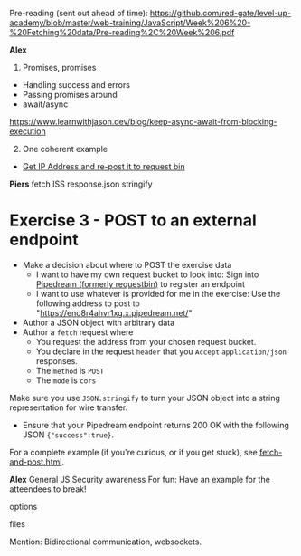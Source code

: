 Pre-reading (sent out ahead of time): https://github.com/red-gate/level-up-academy/blob/master/web-training/JavaScript/Week%206%20-%20Fetching%20data/Pre-reading%2C%20Week%206.pdf


**Alex**
1. Promises, promises
- Handling success and errors
- Passing promises around
- await/async

https://www.learnwithjason.dev/blog/keep-async-await-from-blocking-execution

2. One coherent example 

- [Get IP Address and re-post it to request bin](https://github.com/red-gate/level-up-academy/blob/master/web-training/JavaScript/Week%206%20-%20Fetching%20data/fetch-and-post.html)

**Piers**
fetch ISS
response.json
stringify

# Exercise 3 - POST to an external endpoint
- Make a decision about where to POST the exercise data
  - I want to have my own request bucket to look into: Sign into [Pipedream (formerly requestbin)](https://pipedream.com/) to register an endpoint
  - I want to use whatever is provided for me in the exercise: Use the following address to post to "https://eno8r4ahvr1xg.x.pipedream.net/"  
- Author a JSON object with arbitrary data
- Author a `fetch` request where
  - You request the address from your chosen request bucket.
  - You declare in the request `header` that you `Accept` `application/json` responses.
  - The `method` is `POST`
  - The `mode` is `cors`

Make sure you use `JSON.stringify` to turn your JSON object into a string representation for wire transfer.

- Ensure that your Pipedream endpoint returns 200 OK with the following JSON `{"success":true}`.

For a complete example (if you're curious, or if you get stuck), see [fetch-and-post.html](https://github.com/red-gate/level-up-academy/blob/master/web-training/JavaScript/Week%206%20-%20Fetching%20data/fetch-and-post.html).


**Alex**
General JS Security awareness
For fun: Have an example for the atteendees to break!

options 

files

Mention:
Bidirectional communication, websockets.
